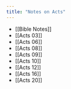 ```yaml
---
title: "Notes on Acts"
---
```


- [[Bible Notes]]
- [[Acts 03]]
- [[Acts 06]]
- [[Acts 08]]
- [[Acts 09]]
- [[Acts 10]]
- [[Acts 12]]
- [[Acts 16]]
- [[Acts 20]]